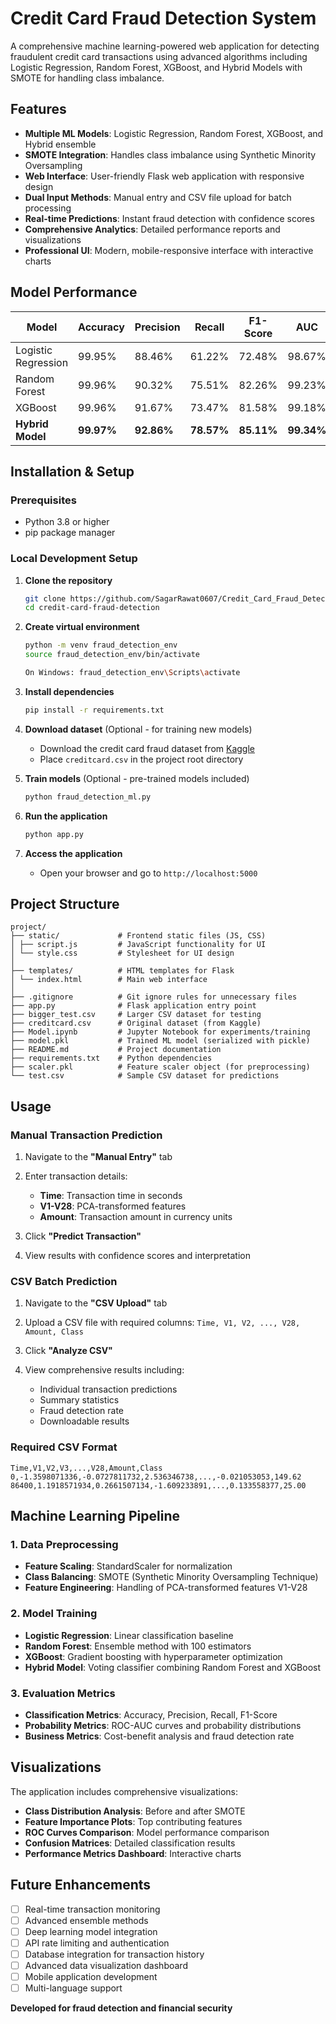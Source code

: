 # Credit Card Fraud Detection System

A comprehensive machine learning-powered web application for detecting fraudulent credit card transactions using advanced algorithms including Logistic Regression, Random Forest, XGBoost, and Hybrid Models with SMOTE for handling class imbalance.

## Features

- **Multiple ML Models**: Logistic Regression, Random Forest, XGBoost, and Hybrid ensemble
- **SMOTE Integration**: Handles class imbalance using Synthetic Minority Oversampling
- **Web Interface**: User-friendly Flask web application with responsive design
- **Dual Input Methods**: Manual entry and CSV file upload for batch processing
- **Real-time Predictions**: Instant fraud detection with confidence scores
- **Comprehensive Analytics**: Detailed performance reports and visualizations
- **Professional UI**: Modern, mobile-responsive interface with interactive charts

## Model Performance

| Model | Accuracy | Precision | Recall | F1-Score | AUC |
|-------|----------|-----------|--------|----------|-----|
| Logistic Regression | 99.95% | 88.46% | 61.22% | 72.48% | 98.67% |
| Random Forest | 99.96% | 90.32% | 75.51% | 82.26% | 99.23% |
| XGBoost | 99.96% | 91.67% | 73.47% | 81.58% | 99.18% |
| **Hybrid Model** | **99.97%** | **92.86%** | **78.57%** | **85.11%** | **99.34%** |


## Installation & Setup

### Prerequisites
- Python 3.8 or higher
- pip package manager

### Local Development Setup

1. **Clone the repository**
   ```bash
   git clone https://github.com/SagarRawat0607/Credit_Card_Fraud_Detection_Model
   cd credit-card-fraud-detection
   ```

2. **Create virtual environment**

   ```bash
   python -m venv fraud_detection_env
   source fraud_detection_env/bin/activate 
   ```
   
   ```bash
   On Windows: fraud_detection_env\Scripts\activate
   ```

3. **Install dependencies**

   ```bash
   pip install -r requirements.txt
   ```

4. **Download dataset** (Optional - for training new models)

   * Download the credit card fraud dataset from [Kaggle](https://www.kaggle.com/datasets/mlg-ulb/creditcardfraud)
   * Place `creditcard.csv` in the project root directory

5. **Train models** (Optional - pre-trained models included)

   ```bash
   python fraud_detection_ml.py
   ```

6. **Run the application**

   ```bash
   python app.py
   ```

7. **Access the application**

   * Open your browser and go to `http://localhost:5000`

## Project Structure

```
project/
├── static/             # Frontend static files (JS, CSS)
│ ├── script.js         # JavaScript functionality for UI
│ └── style.css         # Stylesheet for UI design
│
├── templates/          # HTML templates for Flask
│ └── index.html        # Main web interface
│
├── .gitignore          # Git ignore rules for unnecessary files
├── app.py              # Flask application entry point
├── bigger_test.csv     # Larger CSV dataset for testing
├── creditcard.csv      # Original dataset (from Kaggle)
├── Model.ipynb         # Jupyter Notebook for experiments/training
├── model.pkl           # Trained ML model (serialized with pickle)
├── README.md           # Project documentation
├── requirements.txt    # Python dependencies
├── scaler.pkl          # Feature scaler object (for preprocessing)
└── test.csv            # Sample CSV dataset for predictions
```

## Usage

### Manual Transaction Prediction

1. Navigate to the **"Manual Entry"** tab
2. Enter transaction details:

   * **Time**: Transaction time in seconds
   * **V1-V28**: PCA-transformed features
   * **Amount**: Transaction amount in currency units
3. Click **"Predict Transaction"**
4. View results with confidence scores and interpretation

### CSV Batch Prediction

1. Navigate to the **"CSV Upload"** tab
2. Upload a CSV file with required columns: `Time, V1, V2, ..., V28, Amount, Class`
3. Click **"Analyze CSV"**
4. View comprehensive results including:

   * Individual transaction predictions
   * Summary statistics
   * Fraud detection rate
   * Downloadable results

### Required CSV Format

```
Time,V1,V2,V3,...,V28,Amount,Class
0,-1.3598071336,-0.0727811732,2.536346738,...,-0.021053053,149.62
86400,1.1918571934,0.2661507134,-1.609233891,...,0.133558377,25.00
```

## Machine Learning Pipeline

### 1. Data Preprocessing

* **Feature Scaling**: StandardScaler for normalization
* **Class Balancing**: SMOTE (Synthetic Minority Oversampling Technique)
* **Feature Engineering**: Handling of PCA-transformed features V1-V28

### 2. Model Training

* **Logistic Regression**: Linear classification baseline
* **Random Forest**: Ensemble method with 100 estimators
* **XGBoost**: Gradient boosting with hyperparameter optimization
* **Hybrid Model**: Voting classifier combining Random Forest and XGBoost

### 3. Evaluation Metrics

* **Classification Metrics**: Accuracy, Precision, Recall, F1-Score
* **Probability Metrics**: ROC-AUC curves and probability distributions
* **Business Metrics**: Cost-benefit analysis and fraud detection rate

## Visualizations

The application includes comprehensive visualizations:

* **Class Distribution Analysis**: Before and after SMOTE
* **Feature Importance Plots**: Top contributing features
* **ROC Curves Comparison**: Model performance comparison
* **Confusion Matrices**: Detailed classification results
* **Performance Metrics Dashboard**: Interactive charts

## Future Enhancements

* [ ] Real-time transaction monitoring
* [ ] Advanced ensemble methods
* [ ] Deep learning model integration
* [ ] API rate limiting and authentication
* [ ] Database integration for transaction history
* [ ] Advanced data visualization dashboard
* [ ] Mobile application development
* [ ] Multi-language support

**Developed for fraud detection and financial security**